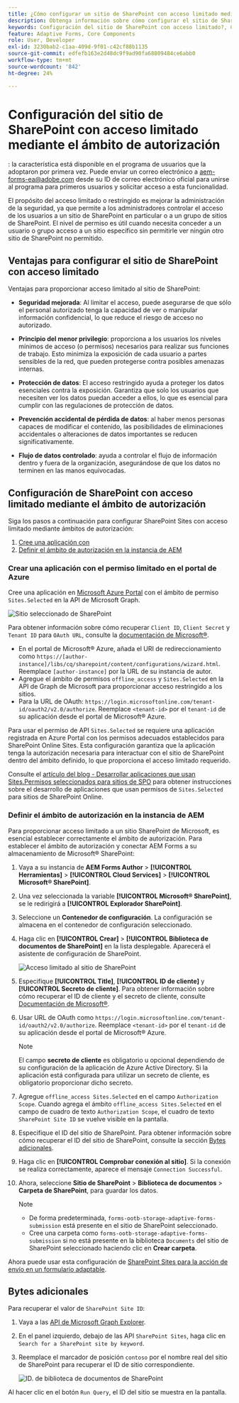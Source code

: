 ```yaml
---
title: ¿Cómo configurar un sitio de SharePoint con acceso limitado mediante el ámbito de autorización?
description: Obtenga información sobre cómo configurar el sitio de SharePoint con acceso limitado mediante el ámbito de autorización.
keywords: Configuración del sitio de SharePoint con acceso limitado?, Configuración de SharePoint con acceso limitado, Uso del ámbito de autorización para limitar el acceso al sitio de SharePoint.
feature: Adaptive Forms, Core Components
role: User, Developer
exl-id: 3230bab2-c1aa-409d-9f01-c42cf88b1135
source-git-commit: edfefb163e2d48dc9f9ad90fa68809484ce6abb0
workflow-type: tm+mt
source-wordcount: '842'
ht-degree: 24%

---
```


# Configuración del sitio de SharePoint con acceso limitado mediante el ámbito de autorización

<span class="preview">: la característica está disponible en el programa de usuarios que la adoptaron por primera vez. Puede enviar un correo electrónico a aem-forms-ea@adobe.com desde su ID de correo electrónico oficial para unirse al programa para primeros usuarios y solicitar acceso a esta funcionalidad. </span>

El propósito del acceso limitado o restringido es mejorar la administración de la seguridad, ya que permite a los administradores controlar el acceso de los usuarios a un sitio de SharePoint en particular o a un grupo de sitios de SharePoint. El nivel de permiso es útil cuando necesita conceder a un usuario o grupo acceso a un sitio específico sin permitirle ver ningún otro sitio de SharePoint no permitido.

## Ventajas para configurar el sitio de SharePoint con acceso limitado

Ventajas para proporcionar acceso limitado al sitio de SharePoint:

* **Seguridad mejorada**: Al limitar el acceso, puede asegurarse de que sólo el personal autorizado tenga la capacidad de ver o manipular información confidencial, lo que reduce el riesgo de acceso no autorizado.

* **Principio del menor privilegio**: proporciona a los usuarios los niveles mínimos de acceso (o permisos) necesarios para realizar sus funciones de trabajo. Esto minimiza la exposición de cada usuario a partes sensibles de la red, que pueden protegerse contra posibles amenazas internas.

* **Protección de datos**: El acceso restringido ayuda a proteger los datos esenciales contra la exposición. Garantiza que solo los usuarios que necesiten ver los datos puedan acceder a ellos, lo que es esencial para cumplir con las regulaciones de protección de datos.

* **Prevención accidental de pérdida de datos**: al haber menos personas capaces de modificar el contenido, las posibilidades de eliminaciones accidentales o alteraciones de datos importantes se reducen significativamente.

* **Flujo de datos controlado**: ayuda a controlar el flujo de información dentro y fuera de la organización, asegurándose de que los datos no terminen en las manos equivocadas.

## Configuración de SharePoint con acceso limitado mediante el ámbito de autorización

Siga los pasos a continuación para configurar SharePoint Sites con acceso limitado mediante ámbitos de autorización:

1. [Cree una aplicación con ](#create-an-application-with-the-limited-permission-in-the-azure-portal)
1. [Definir el ámbito de autorización en la instancia de AEM](#set-the-authorization-scope-at-aem-instance)

### Crear una aplicación con el permiso limitado en el portal de Azure

Cree una aplicación en [Microsoft Azure Portal](https://portal.azure.com/#home) con el ámbito de permiso `Sites.Selected` en la API de Microsoft Graph.

![Sitio seleccionado de SharePoint](/help/forms/assets/sharepoint-selected-site.png)

Para obtener información sobre cómo recuperar `Client ID`, `Client Secret` y `Tenant ID` para `OAuth URL`, consulte la [documentación de Microsoft®](https://learn.microsoft.com/es-es/graph/auth-register-app-v2).
* En el portal de Microsoft® Azure, añada el URI de redireccionamiento como `https://[author-instance]/libs/cq/sharepoint/content/configurations/wizard.html`. Reemplace `[author-instance]` por la URL de su instancia de autor.
* Agregue el ámbito de permisos `offline_access` y `Sites.Selected` en la API de Graph de Microsoft para proporcionar acceso restringido a los sitios.
* Para la URL de OAuth: `https://login.microsoftonline.com/tenant-id/oauth2/v2.0/authorize`. Reemplace `<tenant-id>` por el `tenant-id` de su aplicación desde el portal de Microsoft® Azure.

Para usar el permiso de API `Sites.Selected` se requiere una aplicación registrada en Azure Portal con los permisos adecuados establecidos para SharePoint Online Sites. Esta configuración garantiza que la aplicación tenga la autorización necesaria para interactuar con el sitio de SharePoint dentro del ámbito definido, lo que proporciona el acceso limitado requerido.

Consulte el [artículo del blog - Desarrollar aplicaciones que usan Sites.Permisos seleccionados para sitios de SPO](https://techcommunity.microsoft.com/t5/microsoft-sharepoint-blog/develop-applications-that-use-sites-selected-permissions-for-spo/ba-p/3790476) para obtener instrucciones sobre el desarrollo de aplicaciones que usan permisos de `Sites.Selected` para sitios de SharePoint Online.

### Definir el ámbito de autorización en la instancia de AEM

Para proporcionar acceso limitado a un sitio SharePoint de Microsoft, es esencial establecer correctamente el ámbito de autorización. Para establecer el ámbito de autorización y conectar AEM Forms a su almacenamiento de Microsoft® SharePoint:

1. Vaya a su instancia de **AEM Forms Author** > **[!UICONTROL Herramientas]** > **[!UICONTROL Cloud Services]** >  **[!UICONTROL Microsoft® SharePoint]**.
1. Una vez seleccionada la variable **[!UICONTROL Microsoft® SharePoint]**, se le redirigirá a **[!UICONTROL Explorador SharePoint]**.
1. Seleccione un **Contenedor de configuración**. La configuración se almacena en el contenedor de configuración seleccionado.
1. Haga clic en **[!UICONTROL Crear]** > **[!UICONTROL Biblioteca de documentos de SharePoint]** en la lista desplegable. Aparecerá el asistente de configuración de SharePoint.

   ![Acceso limitado al sitio de SharePoint](/help/forms/assets/sharepoint-doc-library-limited-scopes.png)

1. Especifique **[!UICONTROL Title]**, **[!UICONTROL ID de cliente]** y **[!UICONTROL Secreto de cliente]**. Para obtener información sobre cómo recuperar el ID de cliente y el secreto de cliente, consulte [Documentación de Microsoft®](https://learn.microsoft.com/es-es/graph/auth-register-app-v2).

1. Usar URL de OAuth como `https://login.microsoftonline.com/tenant-id/oauth2/v2.0/authorize`. Reemplace `<tenant-id>` por el `tenant-id` de su aplicación desde el portal de Microsoft® Azure.

   >[!NOTE]
   >
   > El campo **secreto de cliente** es obligatorio u opcional dependiendo de su configuración de la aplicación de Azure Active Directory. Si la aplicación está configurada para utilizar un secreto de cliente, es obligatorio proporcionar dicho secreto.

1. Agregue `offline_access Sites.Selected` en el campo `Authorization Scope`. Cuando agrega el ámbito `offline_access Sites.Selected` en el campo de cuadro de texto `Authorization Scope`, el cuadro de texto `SharePoint Site ID` se vuelve visible en la pantalla.

1. Especifique el ID del sitio de SharePoint. Para obtener información sobre cómo recuperar el ID del sitio de SharePoint, consulte la sección [Bytes adicionales](#extra-bytes).

1. Haga clic en **[!UICONTROL Comprobar conexión al sitio]**. Si la conexión se realiza correctamente, aparece el mensaje `Connection Successful`.

1. Ahora, seleccione **Sitio de SharePoint** > **Biblioteca de documentos** > **Carpeta de SharePoint**, para guardar los datos.

   >[!NOTE]
   >
   >* De forma predeterminada, `forms-ootb-storage-adaptive-forms-submission` está presente en el sitio de SharePoint seleccionado.
   >* Cree una carpeta como `forms-ootb-storage-adaptive-forms-submission` si no está presente en la biblioteca `Documents` del sitio de SharePoint seleccionado haciendo clic en **Crear carpeta**.

Ahora puede usar esta configuración de [SharePoint Sites para la acción de envío en un formulario adaptable](/help/forms/configure-submit-action-sharepoint.md#use-sharepoint-document-library-configuration-in-an-adaptive-form-use-sharepoint-configuartion-in-af).

## Bytes adicionales

Para recuperar el valor de `SharePoint Site ID`:
1. Vaya a las [API de Microsoft Graph Explorer](https://developer.microsoft.com/en-us/graph/graph-explorer).
1. En el panel izquierdo, debajo de las API `SharePoint Sites`, haga clic en `Search for a SharePoint site by keyword`.
1. Reemplace el marcador de posición `contoso` por el nombre real del sitio de SharePoint para recuperar el ID de sitio correspondiente.

   ![ID. de biblioteca de documentos de SharePoint](/help/forms/assets/sharepoint-site-id.png)

Al hacer clic en el botón `Run Query`, el ID del sitio se muestra en la pantalla.
